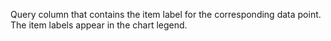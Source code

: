 Query column that contains the item label for the corresponding data point. The item labels appear in the chart legend.
